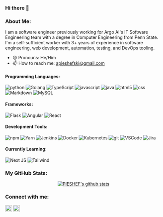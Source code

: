 ### Hi there 👋

<!--
**PIESHEF/PIESHEF** is a ✨ _special_ ✨ repository because its `README.md` (this file) appears on your GitHub profile.

Here are some ideas to get you started:

- 🔭 I’m currently working on ...
- 🌱 I’m currently learning ...
- 👯 I’m looking to collaborate on ...
- 🤔 I’m looking for help with ...
- 💬 Ask me about ...
- ⚡ Fun fact: ...
-->

### About Me:

I am a software engineer previously working for Argo AI's IT Software Engineering team with a degree in Computer Engineering from Penn State. I'm a self-sufficient worker with 3+ years of experience in software engineering, web development, automation, testing, and DevOps tooling.

- 😄 Pronouns: He/Him
- 📫 How to reach me: apieshefski@gmail.com

#### Programming Languages:

<img alt="python" src="https://img.shields.io/badge/-Python-3776AB?style=flat-square&logo=python&logoColor=white" />
<img alt="Golang" src="https://img.shields.io/badge/-Golang-00ADD8?style=flat-square&logo=go&logoColor=white" />
<img alt="TypeScript" src="https://img.shields.io/badge/-TypeScript-007ACC?style=flat-square&logo=typescript&logoColor=white" />
<img alt="javascript" src="https://img.shields.io/badge/-JavaScript-F7DF1E?style=flat-square&logo=javascript&logoColor=black" />
<img alt="java" src="https://img.shields.io/badge/Java-ED8B00?style=flat-square&logo=Java&logoColor=white" />
<img alt="html5" src="https://img.shields.io/badge/-HTML5-E34F26?style=flat-square&logo=html5&logoColor=white" />
<img alt="css" src="https://img.shields.io/badge/-CSS-CB3837?style=flat-square&logo=css3&logoColor=white" />
<img alt="Markdown" src="https://img.shields.io/badge/-Markdown-000000?style=flat-square&logo=markdown&logoColor=white" />
<img alt="MySQL" src="https://img.shields.io/badge/-MySQL-00000F?style=flat-square&logo=mysql&logoColor=white" />
<br />

#### Frameworks:

<img alt="Flask" src="https://img.shields.io/badge/-flask-000000?style=flat-square&logo=flask&logoColor=white" />
<img alt="Angular" src="https://img.shields.io/badge/-Angular-DD0031?style=flat-square&logo=angular&logoColor=white" />
<img alt="React" src="https://img.shields.io/badge/-React-45b8d8?style=flat-square&logo=react&logoColor=white" />
<br />

#### Development Tools:

<img alt="npm" src="https://img.shields.io/badge/-NPM-CB3837?style=flat-square&logo=npm&logoColor=white" />
<img alt="Yarn" src="https://img.shields.io/badge/-yarn-2C8EBB?style=flat-square&logo=yarn&logoColor=white" />
<img alt="Jenkins" src="https://img.shields.io/badge/-Jenkins-D24939?style=flat-square&logo=Jenkins&logoColor=white" />
<img alt="Docker" src="https://img.shields.io/badge/-Docker-46a2f1?style=flat-square&logo=docker&logoColor=white" />
<img alt="Kubernetes" src="https://img.shields.io/badge/kubernetes-326ce5?style=flat-square&logo=kubernetes&logoColor=white" />
<img alt="git" src="https://img.shields.io/badge/-Git-F05032?style=flat-square&logo=git&logoColor=white" />
<img alt="VSCode" src="https://img.shields.io/badge/-Visual%20Studio%20Code-0078d7?style=flat-square&logo=visual-studio-code&logoColor=white" />
<img alt="Jira" src="https://img.shields.io/badge/-Jira-0052CC?style=flat-square&logo=Jira&logoColor=white" />
<br />

#### Currently Learning:

<img alt="Next JS" src="https://img.shields.io/badge/-Next-000000?style=flat-square&logo=next.js&logoColor=white" />
<img alt="Tailwind" src="https://img.shields.io/badge/-Tailwind_CSS-38B2AC?style=flat-square&logo=tailwind-css&logoColor=white" />

<br />

### My GitHub Stats:

<p align="center">
  <a href="https://github.com/PIESHEF"><img src="https://github-readme-stats.vercel.app/api?username=PIESHEF&hide_border=true&show_icons=true&theme=nightowl" alt="PIESHEF's github stats"></a>
</p>

### Connect with me:

[<img align="left" alt="LinkedIn" width="22px" src="https://cdn.jsdelivr.net/npm/simple-icons@v3/icons/linkedin.svg" />][linkedin]
[<img align="left" alt="Instagram" width="22px" style="color: black" src="https://cdn.jsdelivr.net/npm/simple-icons@v3/icons/instagram.svg" />][instagram]

[linkedin]: https://www.linkedin.com/in/alex-pieshefski/
[instagram]: https://www.instagram.com/alex_pieshefski/
